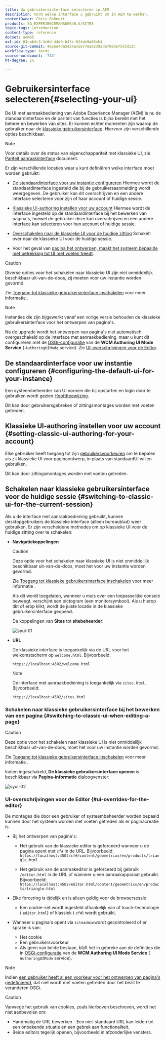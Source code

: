 ```yaml
---
title: Uw gebruikersinterface selecteren in AEM
description: Vorm welke interface u gebruikt om in AEM te werken.
contentOwner: Chris Bohnert
products: SG_EXPERIENCEMANAGER/6.5/SITES
topic-tags: introduction
content-type: reference
docset: aem65
exl-id: 01cab3c3-4c0d-44d9-b47c-034de9a08cb1
source-git-commit: 4e2ee7da5424ac6677eaa2392de7803e7543d13c
workflow-type: tm+mt
source-wordcount: '733'
ht-degree: 1%

---
```


# Gebruikersinterface selecteren{#selecting-your-ui}

De UI met aanraakbediening van Adobe Experience Manager (AEM) is nu de standaardinterface en de pariteit van functies is bijna bereikt met het beheer en bewerken van sites. Er kunnen echter momenten zijn waarop de gebruiker naar de [klassieke gebruikersinterface](/help/sites-classic-ui-authoring/classicui.md). Hiervoor zijn verschillende opties beschikbaar.

>[!NOTE]
>
>Voor details over de status van eigenschappariteit met klassieke UI, zie [Pariteit aanraakinterface](/help/release-notes/touch-ui-features-status.md) document.

Er zijn verschillende locaties waar u kunt definiëren welke interface moet worden gebruikt:

* [De standaardinterface voor uw instantie configureren](#configuring-the-default-ui-for-your-instance)
Hiermee wordt de standaardinterface ingesteld die bij de gebruikersaanmelding wordt weergegeven. De gebruiker kan dit overschrijven en een andere interface selecteren voor zijn of haar account of huidige sessie.

* [Klassieke UI-authoring instellen voor uw account](/help/sites-authoring/select-ui.md#setting-classic-ui-authoring-for-your-account)
Hiermee wordt de interface ingesteld op de standaardinterface bij het bewerken van pagina&#39;s, hoewel de gebruiker deze kan overschrijven en een andere interface kan selecteren voor hun account of huidige sessie.

* [Overschakelen naar de klassieke UI voor de huidige zitting](#switching-to-classic-ui-for-the-current-session)
Schakelt over naar de klassieke UI voor de huidige sessie.

* Voor het geval van [pagina het ontwerpen, maakt het systeem bepaalde met betrekking tot UI met voeten treedt](#ui-overrides-for-the-editor).

>[!CAUTION]
>
>Diverse opties voor het schakelen naar klassieke UI zijn niet onmiddellijk beschikbaar uit-van-de-doos, zij moeten voor uw instantie worden gevormd.
>
>Zie [Toegang tot klassieke gebruikersinterface inschakelen](/help/sites-administering/enable-classic-ui.md) voor meer informatie .

>[!NOTE]
>
>Instanties die zijn bijgewerkt vanaf een vorige versie behouden de klassieke gebruikersinterface voor het ontwerpen van pagina&#39;s.
>
>Na de upgrade wordt het ontwerpen van pagina&#39;s niet automatisch overgeschakeld op de interface met aanraakbediening, maar u kunt dit configureren met de [OSGi-configuratie](/help/sites-deploying/configuring-osgi.md) van de **WCM Authoring UI Mode Service** ( `AuthoringUIMode` service). Zie [UI-overschrijvingen voor de Editor](#ui-overrides-for-the-editor).

## De standaardinterface voor uw instantie configureren {#configuring-the-default-ui-for-your-instance}

Een systeembeheerder kan UI vormen die bij opstarten en login door te gebruiken wordt gezien [Hoofdtoewijzing](/help/sites-deploying/osgi-configuration-settings.md#daycqrootmapping).

Dit kan door gebruikersgebreken of zittingsmontages worden met voeten getreden.

## Klassieke UI-authoring instellen voor uw account {#setting-classic-ui-authoring-for-your-account}

Elke gebruiker heeft toegang tot zijn [gebruikersvoorkeuren](/help/sites-authoring/user-properties.md#userpreferences) om te bepalen als zij klassieke UI voor paginaontwerp, in plaats van standaardUI willen gebruiken.

Dit kan door zittingsmontages worden met voeten getreden.

## Schakelen naar klassieke gebruikersinterface voor de huidige sessie {#switching-to-classic-ui-for-the-current-session}

Als u de interface met aanraakbediening gebruikt, kunnen desktopgebruikers de klassieke interface (alleen bureaublad) weer gebruiken. Er zijn verscheidene methodes om op klassieke UI voor de huidige zitting over te schakelen:

* **Navigatiekoppelingen**

  >[!CAUTION]
  >
  >Deze optie voor het schakelen naar klassieke UI is niet onmiddellijk beschikbaar uit-van-de-doos, moet het voor uw instantie worden gevormd.
  >
  >
  >Zie [Toegang tot klassieke gebruikersinterface inschakelen](/help/sites-administering/enable-classic-ui.md) voor meer informatie .

  Als dit wordt toegelaten, wanneer u muis over een toepasselijke console beweegt, verschijnt een pictogram (een monitorsymbool). Als u hierop tikt of erop klikt, wordt de juiste locatie in de klassieke gebruikersinterface geopend.

  De koppelingen van **Sites** tot **sitebeheerder**:

  ![syui-01](assets/syui-01.png)

* **URL**

  De klassieke interface is toegankelijk via de URL voor het welkomstscherm op `welcome.html`. Bijvoorbeeld:

  `https://localhost:4502/welcome.html`

  >[!NOTE]
  >
  >De interface met aanraakbediening is toegankelijk via `sites.html`. Bijvoorbeeld:
  >
  >
  >`https://localhost:4502/sites.html`

### Schakelen naar klassieke gebruikersinterface bij het bewerken van een pagina {#switching-to-classic-ui-when-editing-a-page}

>[!CAUTION]
>
>Deze optie voor het schakelen naar klassieke UI is niet onmiddellijk beschikbaar uit-van-de-doos, moet het voor uw instantie worden gevormd.
>
>Zie [Toegang tot klassieke gebruikersinterface inschakelen](/help/sites-administering/enable-classic-ui.md) voor meer informatie .

Indien ingeschakeld, **De klassieke gebruikersinterface openen** is beschikbaar via **Pagina-informatie** dialoogvenster:

![syui-02](assets/syui-02.png)

### UI-overschrijvingen voor de Editor {#ui-overrides-for-the-editor}

De montages die door een gebruiker of systeembeheerder worden bepaald kunnen door het systeem worden met voeten getreden als er paginacreatie is.

* Bij het ontwerpen van pagina&#39;s:

   * Het gebruik van de klassieke editor is geforceerd wanneer u de pagina opent met `cf#` in de URL. Bijvoorbeeld:
     `https://localhost:4502/cf#/content/geometrixx/en/products/triangle.html`

   * Het gebruik van de aanraakeditor is geforceerd bij gebruik `/editor.html` in de URL of wanneer u een aanraakapparaat gebruikt. Bijvoorbeeld:
     `https://localhost:4502/editor.html/content/geometrixx/en/products/triangle.html`

* Elke forcering is tijdelijk en is alleen geldig voor de browsersessie

   * Een cookie-set wordt ingesteld afhankelijk van of touch-technologie ( `editor.html`) of klassiek ( `cf#`) wordt gebruikt.

* Wanneer u pagina&#39;s opent via `siteadmin`wordt gecontroleerd of er sprake is van:

   * Het cookie
   * Een gebruikersvoorkeur
   * Als geen van beide bestaan, blijft het in gebreke aan de definities die in [OSGi-configuratie](/help/sites-deploying/configuring-osgi.md) van de **WCM Authoring UI Mode Service** ( `AuthoringUIMode` service).

>[!NOTE]
>
>Indien [een gebruiker heeft al een voorkeur voor het ontwerpen van pagina&#39;s gedefinieerd](#settingthedefaultauthoringuiforyouraccount), dat niet wordt met voeten getreden door het bezit te veranderen OSGi.

>[!CAUTION]
>
>Vanwege het gebruik van cookies, zoals hierboven beschreven, wordt het niet aanbevolen om:
>
>* Handmatig de URL bewerken - Een niet-standaard URL kan leiden tot een onbekende situatie en een gebrek aan functionaliteit.
>* Beide editors tegelijk openen, bijvoorbeeld in afzonderlijke vensters.
